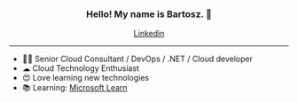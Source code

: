 
<h3 align="center">Hello! My name is Bartosz. 👋 </h3>

<p align="center">
<!--  <a href="https://www.bartoszpelikan.pl/">Blog</a> •
  <a href="https://twitter.com/bartoszpelikan">Twitter</a> • -->
  <a href="https://www.linkedin.com/in/bartoszpelikan/">Linkedin</a>
</p>

---

- 👨‍💻 Senior Cloud Consultant / DevOps / .NET / Cloud developer
- ☁ Cloud Technology Enthusiast
- 😍 Love learning new technologies
- 📚 Learning: [Microsoft Learn](https://docs.microsoft.com/en-us/users/bpelikan/)

<!-- 
- 📰 Occasionally [blogging](https://www.bartoszpelikan.pl/)
- 👨‍🎓 Student at [Szkoła  Chmury](https://szkolachmury.pl/)
- 📚 Learning: [Szkoła  Chmury](https://github.com/bpelikan/SzkolaChmury), [Microsoft Learn](https://docs.microsoft.com/en-us/users/bpelikan/), [Qwiklabs](https://www.qwiklabs.com/public_profiles/41e0cca5-0fd1-4483-93b0-1208a84ccf16), [Pluralsight](https://app.pluralsight.com/profile/bpelikan) -->



<!--
<a href="https://github.com/bpelikan">
  <img align="center" src="https://github-readme-stats.vercel.app/api?username=bpelikan&count_private=true&show_icons=true&theme=prussian " />
</a>
<a href="https://github.com/bpelikan">
  <img align="center" src="https://github-readme-stats.vercel.app/api/top-langs/?username=bpelikan&layout=compact&theme=prussian " />
</a>


<a href="https://github.com/bpelikan/SzkolaChmury">
  <img align="center" src="https://github-readme-stats.vercel.app/api/pin/?username=bpelikan&repo=SzkolaChmury&theme=prussian " />
</a>
-->

<!--
[![Anurag's github stats](https://github-readme-stats.vercel.app/api?username=bpelikan&count_private=true&show_icons=true)](https://github.com/anuraghazra/github-readme-stats)

[![Top Langs](https://github-readme-stats.vercel.app/api/top-langs/?username=bpelikan)](https://github.com/anuraghazra/github-readme-stats)

**bpelikan/bpelikan** is a ✨ _special_ ✨ repository because its `README.md` (this file) appears on your GitHub profile.

Here are some ideas to get you started:

- 🔭 I’m currently working on ...
- 🌱 I’m currently learning ...
- 👯 I’m looking to collaborate on ...
- 🤔 I’m looking for help with ...
- 💬 Ask me about ...
- 📫 How to reach me: ...
- 😄 Pronouns: ...
- ⚡ Fun fact: ...
-->
